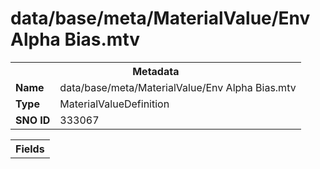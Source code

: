 <h1>data/base/meta/MaterialValue/Env Alpha Bias.mtv</h1><table><tr><th colspan="100%">Metadata</th></tr><tr><td><b>Name</b></td><td>data/base/meta/MaterialValue/Env Alpha Bias.mtv</td></tr><tr><td><b>Type</b></td><td>MaterialValueDefinition</td></tr><tr><td><b>SNO ID</b></td><td>333067</td></tr></table>

<table><tr><th colspan="100%">Fields</th></tr></table>

